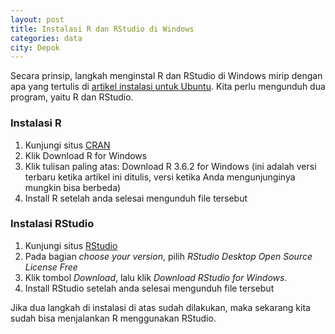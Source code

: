 ```yaml
---
layout: post
title: Instalasi R dan RStudio di Windows
categories: data
city: Depok
---
```


Secara prinsip, langkah menginstal R dan RStudio di Windows mirip dengan apa yang tertulis di [artikel instalasi untuk Ubuntu](https://bryantara.com/instalasi-r-di-ubuntu/). Kita perlu mengunduh dua program, yaitu R dan RStudio.

### Instalasi R
1. Kunjungi situs [CRAN](https://cran.r-project.org/)
2. Klik Download R for Windows
3. Klik tulisan paling atas: Download R 3.6.2 for Windows (ini adalah versi terbaru ketika artikel ini ditulis, versi ketika Anda mengunjunginya mungkin bisa berbeda)
4. Install R setelah anda selesai mengunduh file tersebut

### Instalasi RStudio
1. Kunjungi situs [RStudio](https://rstudio.com/products/rstudio/download/)
2. Pada bagian _choose your version_, pilih _RStudio Desktop Open Source License *Free*_
3. Klik tombol _Download_, lalu klik _Download RStudio for Windows_.
4. Install RStudio setelah anda selesai mengunduh file tersebut

Jika dua langkah di instalasi di atas sudah dilakukan, maka sekarang kita sudah bisa menjalankan R menggunakan RStudio.
